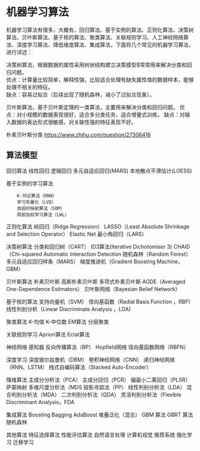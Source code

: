 机器学习算法
===========

   机器学习算法有很多，大概有，回归算法、基于实例的算法、正则化算法、决策树算法、贝叶斯算法、基于核的算法、聚类算法、关联规则学习、人工神经网络算法、深度学习算法、降低维度算法、集成算法，下面将几个常见的机器学习算法，进行详述：



  决策树算法，根据数据的属性采用树状结构建立决策模型$常常用来解决分类和回归问题。        
  优点：计算量比较简单，解释性强，比较适合处理有缺失属性值的数据样本，能够处理不相关的特征。        
  缺点：容易过拟合（后续出现了随机森林，减小了过拟合现象）。


  贝叶斯算法，基于贝叶斯定理的一类算法，主要用来解决分类和回归问题。
  优点：对小规模的数据表现很好，适合多分类任务，适合增量式训练。
  缺点：对输入数据的表达形式很敏感，对关联性强的特征表现不好。


  朴素贝叶斯分类
  https://www.zhihu.com/question/27306416

## 算法模型
回归算法
        线性回归
        逻辑回归
        多元自适应回归(MARS)
        本地散点平滑估计(LOESS)

基于实例的学习算法

        K-邻近算法（KNN）
        学习矢量化（LVQ）
        自组织映射算法（SOM）
        局部加权学习算法（LWL）

正则化算法
    岭回归（Ridge Regression）
    LASSO（Least Absolute Shrinkage and Selection Operator）
    Elastic Net
    最小角回归（LARS）

决策树算法
    分类和回归树（CART）
    ID3算法(Iterative Dichotomiser 3)
    CHAID（Chi-squared Automatic Interaction Detection
    随机森林（Random Forest）
    多元自适应回归样条（MARS）
    梯度推进机（Gradient Boosting Machine， GBM）

贝叶斯算法
    朴素贝叶斯
    高斯朴素贝叶斯
    多项式朴素贝叶斯
    AODE（Averaged One-Dependence Estimators）
    贝叶斯网络（Bayesian Belief Network）

基于核的算法
    支持向量机（SVM）
    径向基函数（Radial Basis Function ，RBF)
    线性判别分析（Linear Discriminate Analysis ，LDA)


聚类算法
    K-均值
    K-中位数
    EM算法
    分层聚类

关联规则学习
    Apriori算法
    Eclat算法

神经网络
    感知器
    反向传播算法（BP）
    Hopfield网络
    径向基函数网络（RBFN）

深度学习
    深度玻尔兹曼机（DBM）
    卷积神经网络（CNN）
    递归神经网络（RNN、LSTM）
    栈式自编码算法（Stacked Auto-Encoder）

降维算法
    主成分分析法（PCA）
    主成分回归（PCR）
    偏最小二乘回归（PLSR）
    萨蒙映射
    多维尺度分析法（MDS
    投影寻踪法（PP）
    线性判别分析法（LDA）
    混合判别分析法（MDA）
    二次判别分析法（QDA）
    灵活判别分析法（Flexible Discriminant Analysis，FDA

集成算法
    Boosting
    Bagging
    AdaBoost
    堆叠泛化（混合）
    GBM 算法
    GBRT 算法
    随机森林

其他算法
    特征选择算法
    性能评估算法
    自然语言处理
    计算机视觉
    推荐系统
    强化学习
    迁移学习
